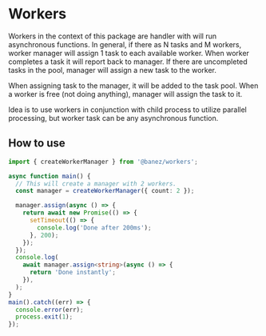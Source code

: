 # Workers

Workers in the context of this package are handler with will run asynchronous functions. In general, if there as N tasks and M workers, worker manager will assign 1 task to each available worker. When worker completes a task it will report back to manager. If there are uncompleted tasks in the pool, manager will assign a new task to the worker.

When assigning task to the manager, it will be added to the task pool. When a worker is free (not doing anything), manager will assign the task to it.

Idea is to use workers in conjunction with child process to utilize parallel processing, but worker task can be any asynchronous function.

## How to use

```ts
import { createWorkerManager } from '@banez/workers';

async function main() {
  // This will create a manager with 2 workers.
  const manager = createWorkerManager({ count: 2 });

  manager.assign(async () => {
    return await new Promise(() => {
      setTimeout(() => {
        console.log('Done after 200ms');
      }, 200);
    });
  });
  console.log(
    await manager.assign<string>(async () => {
      return 'Done instantly';
    }),
  );
}
main().catch((err) => {
  console.error(err);
  process.exit(1);
});
```
